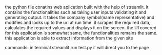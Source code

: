 the python file conatins web aplication built with the help of streamlit. 
it contains the functionalities such as taking user inputs validating it and generating output.
it takes the company symbol(name representative) and modifies and looks up to the url at run time.
it scrapes the required data, calculates the required values and displays it on the screen.
the UI covered for this application is somewhat same, the functionalities remains the same.
this application is able to extract information from the given site


commands:
  in terminal
  streamlit run test.py
  it will direct you to the page
